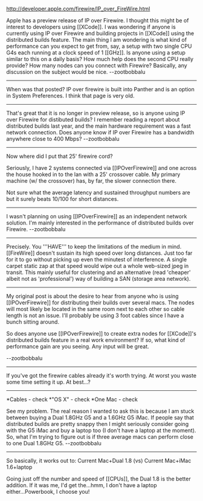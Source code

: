 http://developer.apple.com/firewire/IP_over_FireWire.html

Apple has a preview release of IP over Firewire. I thought this might be of interest to developers using [[XCode]]. I was wondering if anyone is currently using IP over Firewire and building projects in [[XCode]] using the distributed builds feature. The main thing I am wondering is what kind of performance can you expect to get from, say, a setup with two single CPU G4s each running at a clock speed of 1 [[GHz]]. Is anyone using a setup similar to this on a daily basis? How much help does the second CPU really provide? How many nodes can you connect with Firewire? Basically, any discussion on the subject would be nice. --zootbobbalu

----

When was that posted? IP over firewire is built into Panther and is an option in System Preferences. I think that page is very old.

----

That's great that it is no longer in preview release, so is anyone using IP over Firewire for distibuted builds? I remember reading a report about distributed builds last year, and the main hardware requirement was a fast network connection. Does anyone know if IP over Firewire has a bandwidth anywhere close to 400 Mbps? --zootbobbalu

----

Now where did I put that 25' firewire cord?

Seriously, I have 2 systems connected via [[IPOverFirewire]] and one across the house hooked in to the lan with a 25' crossover cable. My primary machine (w/ the crossover)  has, by far, the slower connection there.

Not sure what the average latency and sustained throughput numbers are but it surely beats 10/100 for short distances.

----

I wasn't planning on using [[IPOverFirewire]] as an independent network solution. I'm mainly interested in the performance of distributed builds over Firewire. --zootbobbalu

----

Precisely. You '''HAVE''' to keep the limitations of the medium in mind. [[FireWire]] doesn't sustain its high speed over long distances. Just too far for it to go without picking up even the minutest of interference. A single carpet static zap at that speed would wipe out a whole web-sized jpeg in transit. This mainly useful for clustering and an alternative (read 'cheaper' albeit not as 'professional') way of building a SAN (storage area network).

----

My original post is about the desire to hear from anyone who is using [[IPOverFirewire]] for distributing their builds over several macs. The nodes will most likely be located in the same room next to each other so cable length is not an issue. I'll probably be using 3 foot cables since I have a bunch sitting around. 

So does anyone use [[IPOverFirewire]] to create extra nodes for [[XCode]]'s distributed builds feature in a real work environment? If so, what kind of performance gain are you seeing. Any input will be great.

--zootbobbalu

----

If you've got the firewire cables already it's worth trying. At worst you waste some time setting it up. At best...?

----


*Cables - check
*"OS X" - check
*One Mac - check


See my problem. The real reason I wanted to ask this is because I am stuck between buying a Dual 1.8GHz G5 and a 1.6GHz G5 iMac. If people say that distributed builds are pretty snappy then I might seriously consider going with the G5 iMac and buy a laptop too (I don't have a laptop at the moment). So, what I'm trying to figure out is if three average macs can perform close to one Dual 1.8GHz G5. --zootbobbalu 

----

So basically, it works out to: Current Mac+Dual 1.8 (vs) Current Mac+iMac 1.6+laptop

Going just off the number and speed of [[CPUs]], the Dual 1.8 is the better addition. If it was me, I'd get the...hmm, I don't have a laptop either...Powerbook, I choose you!
